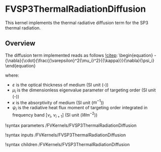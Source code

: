 # FVSP3ThermalRadiationDiffusion

This kernel implements the thermal radiative diffusion term for the SP3 thermal radiation.

## Overview

The diffusion term implemented reads as follows [!citep](larsen2002):
\begin{equation}
-{\nabla}{\cdot}{\frac{{\varepsilon}^2{\mu_i}^2}{{\kappa}}}{\nabla}{\psi_i}
\end{equation}

where:

- $\varepsilon$ is the optical thickness of medium (SI unit (-))
- $\mu_i$ is the dimensionless eigenvalue parameter of targeting order (SI unit (-))
- $\kappa$ is the absorptivity of medium (SI unit ($m^{-1}$))
- $\psi_i$ is the radiative heat flux moment of targeting order integrated in frequency band \[$\nu_i$, $\nu_{i+1}$\] (SI unit ($W m^{-2}$))

!syntax parameters /FVKernels/FVSP3ThermalRadiationDiffusion

!syntax inputs /FVKernels/FVSP3ThermalRadiationDiffusion

!syntax children /FVKernels/FVSP3ThermalRadiationDiffusion
